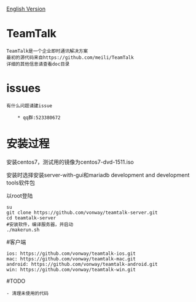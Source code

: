 
[English Version](./README.md)

# TeamTalk
	TeamTalk是一个企业即时通讯解决方案
	最初的源代码来自https://github.com/meili/TeamTalk
	详细的其他信息请查看doc目录
	
# issues 
	有什么问题请建issue 
		
		* qq群:523380672

# 安装过程 
	
安装centos7，测试用的镜像为centos7-dvd-1511.iso

安装时选择安装server-with-gui和mariadb development and development tools软件包

以root登陆	

	su	
	git clone https://github.com/vonway/teamtalk-server.git
	cd teamtalk-server
	#安装软件，编译服务器，并启动
	./makerun.sh

#客户端
	
	ios: https://github.com/vonway/teamtalk-ios.git
	mac: https://github.com/vonway/teamtalk-mac.git
	android: https://github.com/vonway/teamtalk-android.git
	win: https://github.com/vonway/teamtalk-win.git

#TODO

	- 清理未使用的代码
	
	
